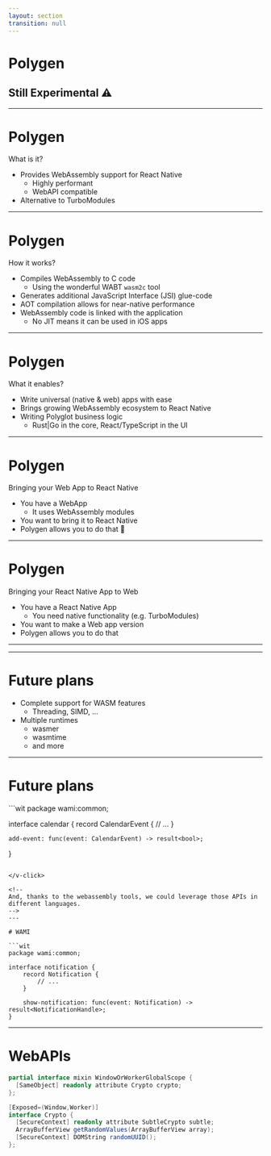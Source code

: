 ```yaml
---
layout: section
transition: null
---
```


# Polygen

<v-click>

## Still Experimental ⚠️

</v-click>

<!--
- Wrapping the WebAssembly Binary Toolkit's `wasm2c` (matches the AOT capabilities of React Native)
- Code generation of a JSI bridge to expose imports and exports
- Compatible with the web API
- Near native performance (because it's C)
  - (Benchmark result?)
- Limitations?
  - Threading
- Examples:
  - Crypto
  - ...
- Future improvements: [Robert]
  - WASI for mobile (WAMI)?
  - Support for WebAssembly Components?
  - What do you think?
-->

<!--
Robert for 10 minutes.

Fresh off the oven, [click] still experimental.
-->

---

# Polygen

What is it?

<v-clicks depth="2">

- Provides WebAssembly support for React Native
  - Highly performant
  - WebAPI compatible
- Alternative to TurboModules

</v-clicks>

<!--
[click] Polygen is our new approach to running WebAssembly in React Native. 
[click] It is a highly performant solution (more on that in a second), that is compatible with the WebAPI. 
[click] It is an alternative to TurboModules.
-->

---

# Polygen

How it works?

<v-clicks depth="2">

- Compiles WebAssembly to C code
  - Using the wonderful WABT `wasm2c` tool 
- Generates additional JavaScript Interface (JSI) glue-code
- AOT compilation allows for near-native performance
- WebAssembly code is linked with the application
  - No JIT means it can be used in iOS apps

</v-clicks>

<!--
[click] It is super-fast, [click] because it compiles WebAssembly to C using the all wonderful `wasm2c` tool, from WebAssembly Binary Toolkit.

[click] To connect it with React Native, the generated code is glued with JSI (JavaScript interface)

[click] Ahead of time compilation allows for near native performance.

[click] The resulting code becomes part of the application, just like a normal native static or shared library.

[click] Also, we decided to use this approach so that it can be deployed in iOS apps, where JIT is not allowed.
-->

---

# Polygen

What it enables?

<v-clicks depth="2">

- Write universal (native & web) apps with ease
- Brings growing WebAssembly ecosystem to React Native
- Writing Polyglot business logic
  - Rust|Go in the core, React/TypeScript in the UI

</v-clicks>

<!--
[click] It is truly universal.

[click] You can easily bring your web app to native, [click] or your native app to the web.

[click] You can use existing WebAssembly libraries in React Native. One of such examples is a crypto library, which is not provided in react native.

[click] Finally, you can extend react native functionality with languages other than C++

[click] Any language that compiles into WASM can be used, obviously.
-->

---

# Polygen

Bringing your Web App to React Native

<v-clicks depth="2">

- You have a WebApp 
  - It uses WebAssembly modules
- You want to bring it to React Native
- Polygen allows you to do that 🚀

</v-clicks>

<!--
[click] So lets say you have a web app
[click] You native webassembly modules, for advanced computations
[click] You want to make a mobile app of it
[click] Polygen allows you to do that
-->

---

# Polygen

Bringing your React Native App to Web

<v-clicks depth="2">

- You have a React Native App
  - You need native functionality (e.g. TurboModules)
- You want to make a Web app version
- Polygen allows you to do that

</v-clicks>

<!--
[click] So lets say you have a RN app
[click] You need to use native functionality, using TurboModules
[click] You want to make a web app version of it
[click] TurboModules are RN only, webassembly saves the day!
-->

---

<BenchmarkResults />

<!--

-->

---

# Future plans

<v-clicks depth="2">

 - Complete support for WASM features
   - Threading, SIMD, ...
 - Multiple runtimes
   - wasmer
   - wasmtime
   - and more

</v-clicks>

<!--
[click] Bring support for missing or untested WASM features.
[click] Threading, simd and more of them

[click] We'd love to explore adding support for more WASM runtimes,
mostly for Android or desktop platforms, due to JIT limitations on IOS.
-->

---

# Future plans

<v-click>
```wit
package wami:common;

interface calendar {
    record CalendarEvent {
        // ...
    }
    
    add-event: func(event: CalendarEvent) -> result<bool>;
}
```

</v-click>

<!--
And, thanks to the webassembly tools, we could leverage those APIs in different languages.
-->
---

# WAMI

```wit
package wami:common;

interface notification {
    record Notification {
        // ...
    }
    
    show-notification: func(event: Notification) -> result<NotificationHandle>;
}
```

<!--
Or, as an alternative example, consider Notifications API.
-->

---

# WebAPIs

```csharp
partial interface mixin WindowOrWorkerGlobalScope {
  [SameObject] readonly attribute Crypto crypto;
};

[Exposed=(Window,Worker)]
interface Crypto {
  [SecureContext] readonly attribute SubtleCrypto subtle;
  ArrayBufferView getRandomValues(ArrayBufferView array);
  [SecureContext] DOMString randomUUID();
};
```

<!--
The WebAPIs are already defined using IDL called WebIDL.
[click] Here's an example of a snippet of web crypto API.

So imagine writing native apps, in rust, using WebAPIs
without the browser. Wild.
-->